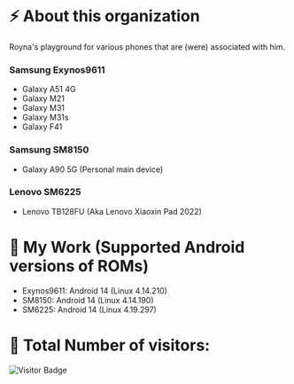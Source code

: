 # ⚡ About this organization

Royna's playground for various phones that are (were) associated with him.

### Samsung Exynos9611
- Galaxy A51 4G
- Galaxy M21
- Galaxy M31
- Galaxy M31s
- Galaxy F41
### Samsung SM8150
- Galaxy A90 5G (Personal main device)
### Lenovo SM6225
- Lenovo TB128FU (Aka Lenovo Xiaoxin Pad 2022)

# 🔭 My Work (Supported Android versions of ROMs)
- Exynos9611: Android 14 (Linux 4.14.210)
- SM8150: Android 14 (Linux 4.14.190)
- SM6225: Android 14 (Linux 4.19.297)

# 🤔 Total Number of visitors:
![Visitor Badge](https://visitor-badge.laobi.icu/badge?page_id=Roynas-Android-Playground)
